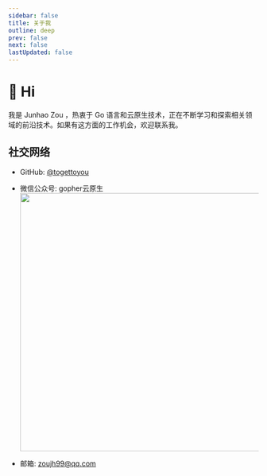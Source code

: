 ```yaml
---
sidebar: false
title: 关于我
outline: deep
prev: false
next: false
lastUpdated: false
---
```


# 👋 Hi

我是 Junhao Zou ，热衷于 Go 语言和云原生技术，正在不断学习和探索相关领域的前沿技术。如果有这方面的工作机会，欢迎联系我。

## 社交网络

- GitHub: [@togettoyou](https://github.com/togettoyou)

- 微信公众号: gopher云原生
  <img src="https://github.com/user-attachments/assets/ea93572c-6c05-4751-bde7-35a58fe083f1" width="520px" />

- 邮箱: zoujh99@qq.com
